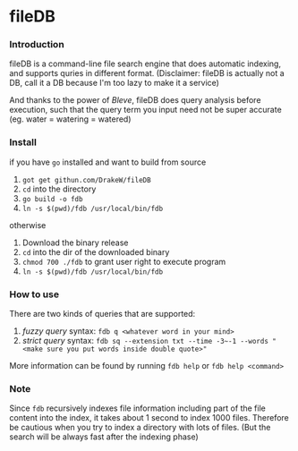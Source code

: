# fileDB

### Introduction

fileDB is a command-line file search engine that does automatic indexing, and supports quries in different format. (Disclaimer: fileDB is actually not a DB, call it a DB because I'm too lazy to make it a service)

And thanks to the power of *Bleve*, fileDB does query analysis before execution, such that the query term you input need not be super accurate (eg. water = watering = watered)

### Install

if you have `go` installed and want to build from source

1. `got get githun.com/DrakeW/fileDB`
2. `cd` into the directory
3. `go build -o fdb`
4. `ln -s $(pwd)/fdb /usr/local/bin/fdb`

otherwise

1. Download the binary release
2. `cd` into the dir of the downloaded binary
3. `chmod 700 ./fdb` to grant user right to execute program
3. `ln -s $(pwd)/fdb /usr/local/bin/fdb`

### How to use

There are two kinds of queries that are supported:

1. *fuzzy query* syntax: `fdb q <whatever word in your mind>`
2. *strict query* syntax: `fdb sq --extension txt --time -3~-1 --words "<make sure you put words inside double quote>"`

More information can be found by running `fdb help` or `fdb help <command>`

### Note

Since `fdb` recursively indexes file information including part of the file content into the index, it takes about 1 second to index 1000 files. Therefore be cautious when you try to index a directory with lots of files. (But the search will be always fast after the indexing phase)